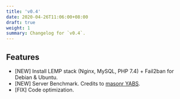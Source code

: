 ```yaml
---
title: 'v0.4'
date: 2020-04-26T11:06:00+08:00
draft: true
weight: 1
summary: Changelog for `v0.4`.
---
```


## Features
* [NEW] Install LEMP stack (Nginx, MySQL, PHP 7.4) + Fail2ban for Debian & Ubuntu.
* [NEW] Server Benchmark. Credits to [masonr YABS](https://github.com/masonr/yet-another-bench-script).
* [FIX] Code optimization.

